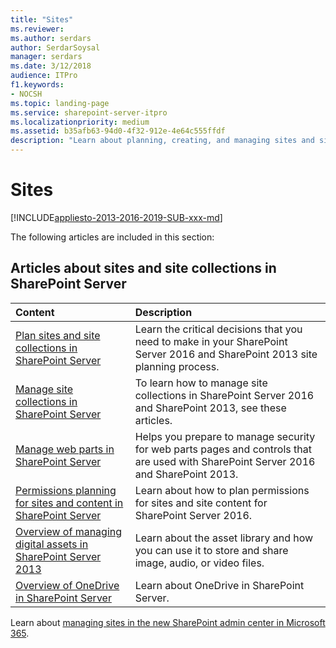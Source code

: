 ```yaml
---
title: "Sites"
ms.reviewer: 
ms.author: serdars
author: SerdarSoysal
manager: serdars
ms.date: 3/12/2018
audience: ITPro
f1.keywords:
- NOCSH
ms.topic: landing-page
ms.service: sharepoint-server-itpro
ms.localizationpriority: medium
ms.assetid: b35afb63-94d0-4f32-912e-4e64c555ffdf
description: "Learn about planning, creating, and managing sites and site collections in SharePoint Server."
---
```


# Sites

[!INCLUDE[appliesto-2013-2016-2019-SUB-xxx-md](../includes/appliesto-2013-2016-2019-SUB-xxx-md.md)]
  
The following articles are included in this section:
  
## Articles about sites and site collections in SharePoint Server

|**Content**|**Description**|
|:-----|:-----|
|[Plan sites and site collections in SharePoint Server](plan-sites-and-site-collections.md) <br/> |Learn the critical decisions that you need to make in your SharePoint Server 2016 and SharePoint 2013 site planning process.  <br/> |
|[Manage site collections in SharePoint Server](manage-site-collections.md) <br/> |To learn how to manage site collections in SharePoint Server 2016 and SharePoint 2013, see these articles.  <br/> |
|[Manage web parts in SharePoint Server](manage-web-parts.md) <br/> |Helps you prepare to manage security for web parts pages and controls that are used with SharePoint Server 2016 and SharePoint 2013.  <br/> |
|[Permissions planning for sites and content in SharePoint Server](permissions-planning-for-sites-and-content.md) <br/> |Learn about how to plan permissions for sites and site content for SharePoint Server 2016.  <br/> |
|[Overview of managing digital assets in SharePoint Server 2013](managing-digital-assets-overview.md) <br/> | Learn about the asset library and how you can use it to store and share image, audio, or video files.  <br/> |
|[Overview of OneDrive in SharePoint Server](onedrive-for-business-overview.md) <br/> |Learn about OneDrive in SharePoint Server.  <br/> |
   
Learn about [managing sites in the new SharePoint admin center in Microsoft 365](../../SharePointOnline/manage-sites-in-new-admin-center.md).
